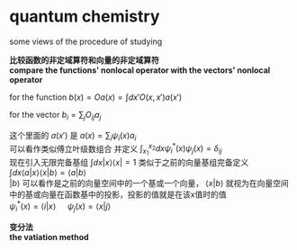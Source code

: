 # quantum chemistry
some views of the procedure of studying

**比较函数的非定域算符和向量的非定域算符**\
**compare the functions' nonlocal operator with the vectors' nonlocal operator**  

for the function
$b(x)=Oa(x)=\int dx' O(x, x')a(x')$

for the vector
$b_i = \sum_j O_{ij} a_j$

这个里面的 $a(x')$ 是 $a(x) = \sum_{i} \psi_{i}(x) a_{i}$  
可以看作类似傅立叶级数组合 并定义 $\int_{x_1}^{x_2} dx \psi_{i}^{*}(x) \psi_{j}(x) = \delta_{ij}$  
现在引入无限完备基组 $\int dx |x\rangle \langle x| = 1$ 类似于之前的向量基组完备定义  
$\int dx \langle a|x \rangle \langle x|b \rangle = \langle a|b \rangle$  
$|b \rangle$ 可以看作是之前的向量空间中的一个基或一个向量， $\langle x|b \rangle$ 就视为在向量空间中的基或向量在函数基中的投影，投影的值就是在该x值时的值  
$\psi_i^*(x) = \langle i|x \rangle\quad$ $\psi_j(x) = \langle x|j \rangle$

**变分法**\
**the vatiation method**
